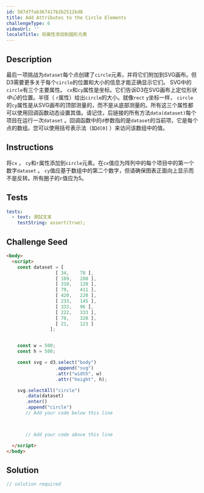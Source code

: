 ```yaml
---
id: 587d7fab367417b2b2512bd8
title: Add Attributes to the Circle Elements
challengeType: 6
videoUrl: ''
localeTitle: 将属性添加到圆形元素
---
```


## Description
<section id="description">最后一项挑战为<code>dataset</code>每个点创建了<code>circle</code>元素，并将它们附加到SVG画布。但D3需要更多关于每个<code>circle</code>的位置和大小的信息才能正确显示它们。 SVG中的<code>circle</code>有三个主要属性。 <code>cx</code>和<code>cy</code>属性是坐标。它们告诉D3在SVG画布上定位形状<em>中心</em>的位置。半径（ <code>r</code>属性）给出<code>circle</code>的大小。就像<code>rect</code> <code>y</code>坐标一样， <code>circle</code>的<code>cy</code>属性是从SVG画布的顶部测量的，而不是从底部测量的。所有这三个属性都可以使用回调函数动态设置其值。请记住，后链接的所有方法<code>data(dataset)</code>每个项目在运行一次<code>dataset</code> 。回调函数中的<code>d</code>参数指的是<code>dataset</code>的当前项，它是每个点的数组。您可以使用括号表示法（如<code>d[0]</code> ）来访问该数组中的值。 </section>

## Instructions
<section id="instructions">将<code>cx</code> ， <code>cy</code>和<code>r</code>属性添加到<code>circle</code>元素。在<code>cx</code>值应为阵列中的每个项目中的第一个数字<code>dataset</code> 。 <code>cy</code>值应基于数组中的第二个数字，但请确保图表正面向上显示而不是反转。所有圈子的<code>r</code>值应为5。 </section>

## Tests
<section id='tests'>

```yml
tests:
  - text: 測試文本
    testString: assert(true);

```

</section>

## Challenge Seed
<section id='challengeSeed'>

<div id='html-seed'>

```html
<body>
  <script>
    const dataset = [
                  [ 34,    78 ],
                  [ 109,   280 ],
                  [ 310,   120 ],
                  [ 79,    411 ],
                  [ 420,   220 ],
                  [ 233,   145 ],
                  [ 333,   96 ],
                  [ 222,   333 ],
                  [ 78,    320 ],
                  [ 21,    123 ]
                ];


    const w = 500;
    const h = 500;

    const svg = d3.select("body")
                  .append("svg")
                  .attr("width", w)
                  .attr("height", h);

    svg.selectAll("circle")
       .data(dataset)
       .enter()
       .append("circle")
       // Add your code below this line



       // Add your code above this line

  </script>
</body>

```

</div>



</section>

## Solution
<section id='solution'>

```js
// solution required
```
</section>
